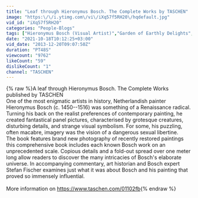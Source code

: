 ```yaml
---
title: "Leaf through Hieronymus Bosch. The Complete Works by TASCHEN"
image: "https:\/\/i.ytimg.com\/vi\/iXq57f5RH20\/hqdefault.jpg"
vid_id: "iXq57f5RH20"
categories: "People-Blogs"
tags: ["Hieronymus Bosch (Visual Artist)","Garden of Earthly Delights","Garten der Lüste"]
date: "2021-10-18T10:12:25+03:00"
vid_date: "2013-12-20T09:07:50Z"
duration: "PT48S"
viewcount: "9762"
likeCount: "59"
dislikeCount: "1"
channel: "TASCHEN"
---
```

{% raw %}A leaf through Hieronymus Bosch. The Complete Works published by TASCHEN<br />One of the most enigmatic artists in history, Netherlandish painter Hieronymus Bosch (c. 1450--1516) was something of a Renaissance radical. Turning his back on the realist preferences of contemporary painting, he created fantastical panel pictures, characterised by grotesque creatures, disturbing details, and strange visual symbolism. For some, his puzzling, often macabre, imagery was the vision of a dangerous sexual libertine. <br />The book features brand new photography of recently restored paintings this comprehensive book includes each known Bosch work on an unprecedented scale. Copious details and a fold-out spread over one meter long allow readers to discover the many intricacies of Bosch's elaborate universe. In accompanying commentary, art historian and Bosch expert Stefan Fischer examines just what it was about Bosch and his painting that proved so immensely influential.<br /><br />More information on <a rel="nofollow" target="blank" href="https://www.taschen.com/01102fb">https://www.taschen.com/01102fb</a>{% endraw %}
